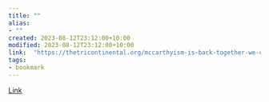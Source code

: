 ```yaml
---
title: ""
alias:
- ""
created: 2023-08-12T23:12:00+10:00
modified: 2023-08-12T23:12:00+10:00
link:  "https://thetricontinental.org/mccarthyism-is-back-together-we-can-stop-it/"
tags:
- bookmark
---
```


> 

[Link](https://thetricontinental.org/mccarthyism-is-back-together-we-can-stop-it/)

